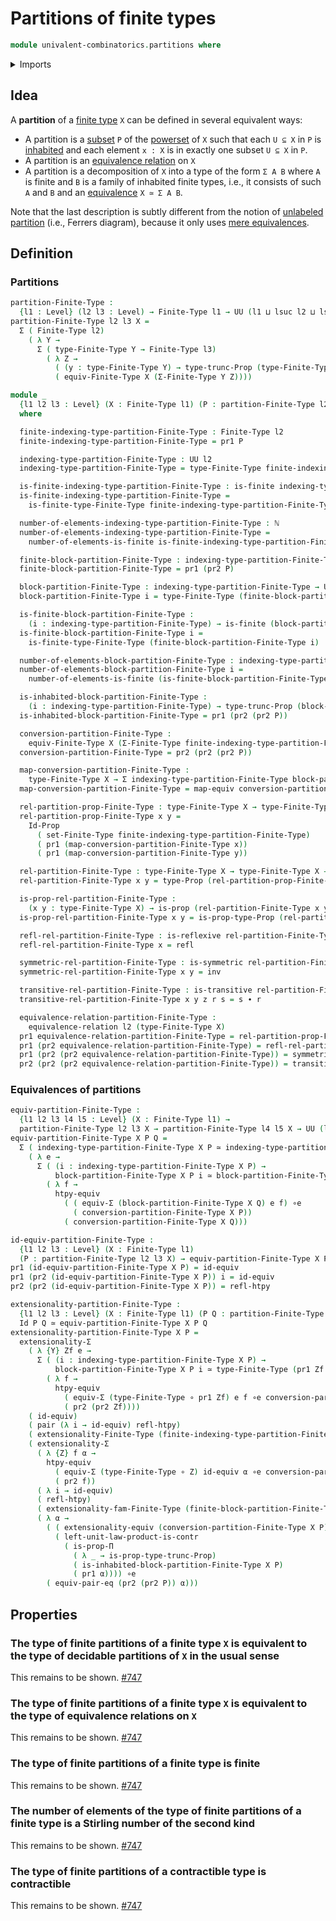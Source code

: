 # Partitions of finite types

```agda
module univalent-combinatorics.partitions where
```

<details><summary>Imports</summary>

```agda
open import elementary-number-theory.natural-numbers

open import foundation.binary-relations
open import foundation.cartesian-product-types
open import foundation.equality-cartesian-product-types
open import foundation.equivalence-extensionality
open import foundation.equivalence-relations
open import foundation.equivalences
open import foundation.function-types
open import foundation.functoriality-dependent-pair-types
open import foundation.homotopies
open import foundation.identity-types
open import foundation.propositional-truncations
open import foundation.propositions
open import foundation.sets
open import foundation.structure-identity-principle
open import foundation.type-arithmetic-cartesian-product-types
open import foundation.universe-levels

open import univalent-combinatorics.dependent-pair-types
open import univalent-combinatorics.finite-types
```

</details>

## Idea

A **partition** of a [finite type](univalent-combinatorics.finite-types.md) `X`
can be defined in several equivalent ways:

- A partition is a [subset](foundation.subtypes.md) `P` of the
  [powerset](foundation.powersets.md) of `X` such that each `U ⊆ X` in `P` is
  [inhabited](foundation.inhabited-types.md) and each element `x : X` is in
  exactly one subset `U ⊆ X` in `P`.
- A partition is an
  [equivalence relation](foundation-core.equivalence-relations.md) on `X`
- A partition is a decomposition of `X` into a type of the form `Σ A B` where
  `A` is finite and `B` is a family of inhabited finite types, i.e., it consists
  of such `A` and `B` and an [equivalence](foundation-core.equivalences.md)
  `X ≃ Σ A B`.

Note that the last description is subtly different from the notion of
[unlabeled partition](univalent-combinatorics.ferrers-diagrams.md) (i.e.,
Ferrers diagram), because it only uses
[mere equivalences](foundation.mere-equivalences.md).

## Definition

### Partitions

```agda
partition-Finite-Type :
  {l1 : Level} (l2 l3 : Level) → Finite-Type l1 → UU (l1 ⊔ lsuc l2 ⊔ lsuc l3)
partition-Finite-Type l2 l3 X =
  Σ ( Finite-Type l2)
    ( λ Y →
      Σ ( type-Finite-Type Y → Finite-Type l3)
        ( λ Z →
          ( (y : type-Finite-Type Y) → type-trunc-Prop (type-Finite-Type (Z y))) ×
          ( equiv-Finite-Type X (Σ-Finite-Type Y Z))))

module _
  {l1 l2 l3 : Level} (X : Finite-Type l1) (P : partition-Finite-Type l2 l3 X)
  where

  finite-indexing-type-partition-Finite-Type : Finite-Type l2
  finite-indexing-type-partition-Finite-Type = pr1 P

  indexing-type-partition-Finite-Type : UU l2
  indexing-type-partition-Finite-Type = type-Finite-Type finite-indexing-type-partition-Finite-Type

  is-finite-indexing-type-partition-Finite-Type : is-finite indexing-type-partition-Finite-Type
  is-finite-indexing-type-partition-Finite-Type =
    is-finite-type-Finite-Type finite-indexing-type-partition-Finite-Type

  number-of-elements-indexing-type-partition-Finite-Type : ℕ
  number-of-elements-indexing-type-partition-Finite-Type =
    number-of-elements-is-finite is-finite-indexing-type-partition-Finite-Type

  finite-block-partition-Finite-Type : indexing-type-partition-Finite-Type → Finite-Type l3
  finite-block-partition-Finite-Type = pr1 (pr2 P)

  block-partition-Finite-Type : indexing-type-partition-Finite-Type → UU l3
  block-partition-Finite-Type i = type-Finite-Type (finite-block-partition-Finite-Type i)

  is-finite-block-partition-Finite-Type :
    (i : indexing-type-partition-Finite-Type) → is-finite (block-partition-Finite-Type i)
  is-finite-block-partition-Finite-Type i =
    is-finite-type-Finite-Type (finite-block-partition-Finite-Type i)

  number-of-elements-block-partition-Finite-Type : indexing-type-partition-Finite-Type → ℕ
  number-of-elements-block-partition-Finite-Type i =
    number-of-elements-is-finite (is-finite-block-partition-Finite-Type i)

  is-inhabited-block-partition-Finite-Type :
    (i : indexing-type-partition-Finite-Type) → type-trunc-Prop (block-partition-Finite-Type i)
  is-inhabited-block-partition-Finite-Type = pr1 (pr2 (pr2 P))

  conversion-partition-Finite-Type :
    equiv-Finite-Type X (Σ-Finite-Type finite-indexing-type-partition-Finite-Type finite-block-partition-Finite-Type)
  conversion-partition-Finite-Type = pr2 (pr2 (pr2 P))

  map-conversion-partition-Finite-Type :
    type-Finite-Type X → Σ indexing-type-partition-Finite-Type block-partition-Finite-Type
  map-conversion-partition-Finite-Type = map-equiv conversion-partition-Finite-Type

  rel-partition-prop-Finite-Type : type-Finite-Type X → type-Finite-Type X → Prop l2
  rel-partition-prop-Finite-Type x y =
    Id-Prop
      ( set-Finite-Type finite-indexing-type-partition-Finite-Type)
      ( pr1 (map-conversion-partition-Finite-Type x))
      ( pr1 (map-conversion-partition-Finite-Type y))

  rel-partition-Finite-Type : type-Finite-Type X → type-Finite-Type X → UU l2
  rel-partition-Finite-Type x y = type-Prop (rel-partition-prop-Finite-Type x y)

  is-prop-rel-partition-Finite-Type :
    (x y : type-Finite-Type X) → is-prop (rel-partition-Finite-Type x y)
  is-prop-rel-partition-Finite-Type x y = is-prop-type-Prop (rel-partition-prop-Finite-Type x y)

  refl-rel-partition-Finite-Type : is-reflexive rel-partition-Finite-Type
  refl-rel-partition-Finite-Type x = refl

  symmetric-rel-partition-Finite-Type : is-symmetric rel-partition-Finite-Type
  symmetric-rel-partition-Finite-Type x y = inv

  transitive-rel-partition-Finite-Type : is-transitive rel-partition-Finite-Type
  transitive-rel-partition-Finite-Type x y z r s = s ∙ r

  equivalence-relation-partition-Finite-Type :
    equivalence-relation l2 (type-Finite-Type X)
  pr1 equivalence-relation-partition-Finite-Type = rel-partition-prop-Finite-Type
  pr1 (pr2 equivalence-relation-partition-Finite-Type) = refl-rel-partition-Finite-Type
  pr1 (pr2 (pr2 equivalence-relation-partition-Finite-Type)) = symmetric-rel-partition-Finite-Type
  pr2 (pr2 (pr2 equivalence-relation-partition-Finite-Type)) = transitive-rel-partition-Finite-Type
```

### Equivalences of partitions

```agda
equiv-partition-Finite-Type :
  {l1 l2 l3 l4 l5 : Level} (X : Finite-Type l1) →
  partition-Finite-Type l2 l3 X → partition-Finite-Type l4 l5 X → UU (l1 ⊔ l2 ⊔ l3 ⊔ l4 ⊔ l5)
equiv-partition-Finite-Type X P Q =
  Σ ( indexing-type-partition-Finite-Type X P ≃ indexing-type-partition-Finite-Type X Q)
    ( λ e →
      Σ ( (i : indexing-type-partition-Finite-Type X P) →
          block-partition-Finite-Type X P i ≃ block-partition-Finite-Type X Q (map-equiv e i))
        ( λ f →
          htpy-equiv
            ( ( equiv-Σ (block-partition-Finite-Type X Q) e f) ∘e
              ( conversion-partition-Finite-Type X P))
            ( conversion-partition-Finite-Type X Q)))

id-equiv-partition-Finite-Type :
  {l1 l2 l3 : Level} (X : Finite-Type l1)
  (P : partition-Finite-Type l2 l3 X) → equiv-partition-Finite-Type X P P
pr1 (id-equiv-partition-Finite-Type X P) = id-equiv
pr1 (pr2 (id-equiv-partition-Finite-Type X P)) i = id-equiv
pr2 (pr2 (id-equiv-partition-Finite-Type X P)) = refl-htpy

extensionality-partition-Finite-Type :
  {l1 l2 l3 : Level} (X : Finite-Type l1) (P Q : partition-Finite-Type l2 l3 X) →
  Id P Q ≃ equiv-partition-Finite-Type X P Q
extensionality-partition-Finite-Type X P =
  extensionality-Σ
    ( λ {Y} Zf e →
      Σ ( (i : indexing-type-partition-Finite-Type X P) →
          block-partition-Finite-Type X P i ≃ type-Finite-Type (pr1 Zf (map-equiv e i)))
        ( λ f →
          htpy-equiv
            ( equiv-Σ (type-Finite-Type ∘ pr1 Zf) e f ∘e conversion-partition-Finite-Type X P)
            ( pr2 (pr2 Zf))))
    ( id-equiv)
    ( pair (λ i → id-equiv) refl-htpy)
    ( extensionality-Finite-Type (finite-indexing-type-partition-Finite-Type X P))
    ( extensionality-Σ
      ( λ {Z} f α →
        htpy-equiv
          ( equiv-Σ (type-Finite-Type ∘ Z) id-equiv α ∘e conversion-partition-Finite-Type X P)
          ( pr2 f))
      ( λ i → id-equiv)
      ( refl-htpy)
      ( extensionality-fam-Finite-Type (finite-block-partition-Finite-Type X P))
      ( λ α →
        ( ( extensionality-equiv (conversion-partition-Finite-Type X P) (pr2 α)) ∘e
          ( left-unit-law-product-is-contr
            ( is-prop-Π
              ( λ _ → is-prop-type-trunc-Prop)
              ( is-inhabited-block-partition-Finite-Type X P)
              ( pr1 α)))) ∘e
        ( equiv-pair-eq (pr2 (pr2 P)) α)))
```

## Properties

### The type of finite partitions of a finite type `X` is equivalent to the type of decidable partitions of `X` in the usual sense

This remains to be shown.
[#747](https://github.com/UniMath/agda-unimath/issues/747)

### The type of finite partitions of a finite type `X` is equivalent to the type of equivalence relations on `X`

This remains to be shown.
[#747](https://github.com/UniMath/agda-unimath/issues/747)

### The type of finite partitions of a finite type is finite

This remains to be shown.
[#747](https://github.com/UniMath/agda-unimath/issues/747)

### The number of elements of the type of finite partitions of a finite type is a Stirling number of the second kind

This remains to be shown.
[#747](https://github.com/UniMath/agda-unimath/issues/747)

### The type of finite partitions of a contractible type is contractible

This remains to be shown.
[#747](https://github.com/UniMath/agda-unimath/issues/747)

